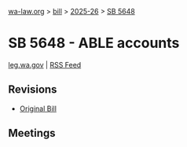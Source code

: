 [wa-law.org](/) > [bill](/bill/) > [2025-26](/bill/2025-26/) > [SB 5648](/bill/2025-26/sb/5648/)

# SB 5648 - ABLE accounts
[leg.wa.gov](https://app.leg.wa.gov/billsummary?BillNumber=5648&Year=2025&Initiative=false) | [RSS Feed](./rss.xml)

## Revisions
* [Original Bill](1/)

## Meetings